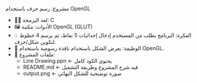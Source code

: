 مشروع: رسم حرف باستخدام OpenGL

- 🧑‍💻 لغة البرمجة: C
- 🖼️ الأدوات: مكتبة OpenGL (GLUT)
- 💡 الفكرة: البرنامج يطلب من المستخدم إدخال إحداثيات 5 نقاط، ثم يرسم 4 خطوط لتكوين شكل/حرف.
- 🔧 الوظيفة: يعرض الشكل باستخدام نافذة رسومية باستخدام OpenGL.
- 📁 ملفات المشروع:
  - Line Drawing.ppn ← يحتوي الكود كامل
  - README.md ← فيه شرح المشروع وطريقة التشغيل
  - output.png ← صورة توضيحية للشكل النهائي 
